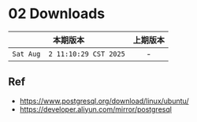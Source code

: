 # 02 Downloads

|本期版本|上期版本
|:---:|:---:
`Sat Aug  2 11:10:29 CST 2025` | -

## Ref

* <https://www.postgresql.org/download/linux/ubuntu/>
* <https://developer.aliyun.com/mirror/postgresql>
